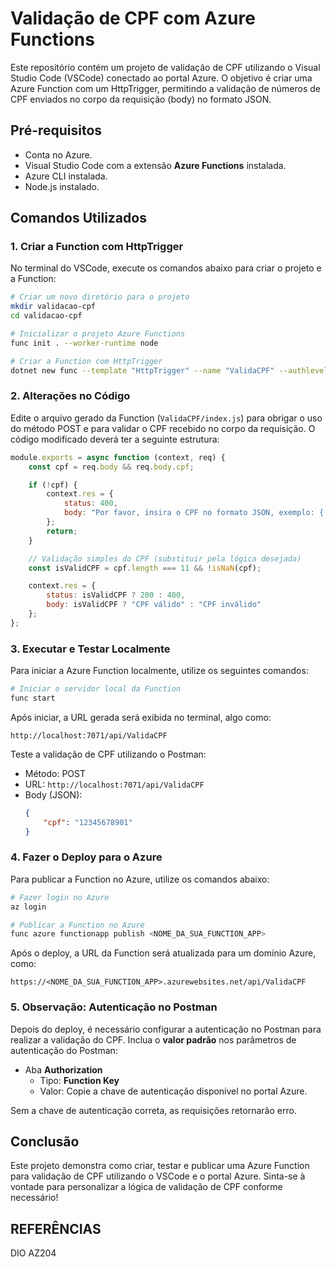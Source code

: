 # Validação de CPF com Azure Functions

Este repositório contém um projeto de validação de CPF utilizando o Visual Studio Code (VSCode) conectado ao portal Azure. O objetivo é criar uma Azure Function com um HttpTrigger, permitindo a validação de números de CPF enviados no corpo da requisição (body) no formato JSON.

## Pré-requisitos
- Conta no Azure.
- Visual Studio Code com a extensão **Azure Functions** instalada.
- Azure CLI instalada.
- Node.js instalado.

## Comandos Utilizados

### 1. Criar a Function com HttpTrigger
No terminal do VSCode, execute os comandos abaixo para criar o projeto e a Function:

```bash
# Criar um novo diretório para o projeto
mkdir validacao-cpf
cd validacao-cpf

# Inicializar o projeto Azure Functions
func init . --worker-runtime node

# Criar a Function com HttpTrigger
dotnet new func --template "HttpTrigger" --name "ValidaCPF" --authlevel "function"
```

### 2. Alterações no Código
Edite o arquivo gerado da Function (`ValidaCPF/index.js`) para obrigar o uso do método POST e para validar o CPF recebido no corpo da requisição. O código modificado deverá ter a seguinte estrutura:

```javascript
module.exports = async function (context, req) {
    const cpf = req.body && req.body.cpf;

    if (!cpf) {
        context.res = {
            status: 400,
            body: "Por favor, insira o CPF no formato JSON, exemplo: { \"cpf\": \"12345678901\" }"
        };
        return;
    }

    // Validação simples do CPF (substituir pela lógica desejada)
    const isValidCPF = cpf.length === 11 && !isNaN(cpf);

    context.res = {
        status: isValidCPF ? 200 : 400,
        body: isValidCPF ? "CPF válido" : "CPF inválido"
    };
};
```

### 3. Executar e Testar Localmente
Para iniciar a Azure Function localmente, utilize os seguintes comandos:

```bash
# Iniciar o servidor local da Function
func start
```

Após iniciar, a URL gerada será exibida no terminal, algo como:

```
http://localhost:7071/api/ValidaCPF
```

Teste a validação de CPF utilizando o Postman:
- Método: POST
- URL: `http://localhost:7071/api/ValidaCPF`
- Body (JSON):
  ```json
  {
      "cpf": "12345678901"
  }
  ```

### 4. Fazer o Deploy para o Azure
Para publicar a Function no Azure, utilize os comandos abaixo:

```bash
# Fazer login no Azure
az login

# Publicar a Function no Azure
func azure functionapp publish <NOME_DA_SUA_FUNCTION_APP>
```

Após o deploy, a URL da Function será atualizada para um domínio Azure, como:

```
https://<NOME_DA_SUA_FUNCTION_APP>.azurewebsites.net/api/ValidaCPF
```

### 5. Observação: Autenticação no Postman
Depois do deploy, é necessário configurar a autenticação no Postman para realizar a validação do CPF. Inclua o **valor padrão** nos parâmetros de autenticação do Postman:

- Aba **Authorization**
  - Tipo: **Function Key**
  - Valor: Copie a chave de autenticação disponível no portal Azure.

Sem a chave de autenticação correta, as requisições retornarão erro.

## Conclusão
Este projeto demonstra como criar, testar e publicar uma Azure Function para validação de CPF utilizando o VSCode e o portal Azure. Sinta-se à vontade para personalizar a lógica de validação de CPF conforme necessário!

## REFERÊNCIAS 
DIO AZ204
